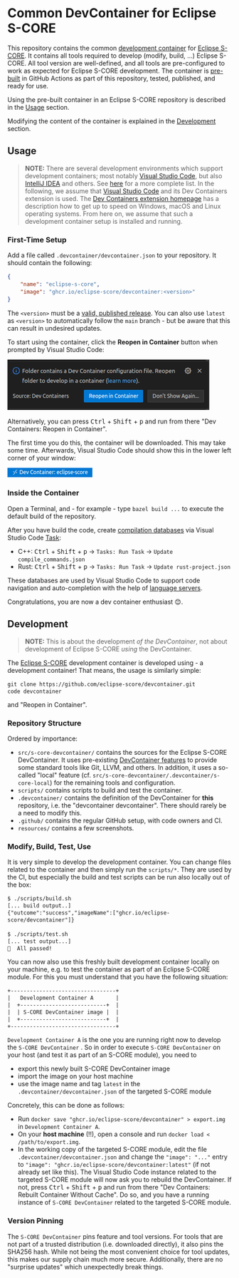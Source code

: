 # Common DevContainer for Eclipse S-CORE
This repository contains the common [development container](https://containers.dev) for [Eclipse S-CORE](https://github.com/eclipse-score).
It contains all tools required to develop (modify, build, ...) Eclipse S-CORE.
All tool version are well-defined, and all tools are pre-configured to work as expected for Eclipse S-CORE development.
The container is [pre-built](https://containers.dev/guide/prebuild) in GitHub Actions as part of this repository, tested, published, and ready for use.

Using the pre-built container in an Eclipse S-CORE repository is described in the [Usage](#usage) section.

Modifying the content of the container is explained in the [Development](#development) section.

## Usage

> **NOTE:** There are several development environments which support development containers; most notably [Visual Studio Code](https://code.visualstudio.com), but also [IntelliJ IDEA](https://www.jetbrains.com/idea) and others.
> See [here](https://containers.dev/supporting) for a more complete list.
> In the following, we assume that [Visual Studio Code](https://code.visualstudio.com) and its Dev Containers extension is used.
The [Dev Containers extension homepage](https://marketplace.visualstudio.com/items?itemName=ms-vscode-remote.remote-containers) has a description how to get up to speed on Windows, macOS and Linux operating systems.
From here on, we assume that such a development container setup is installed and running.

### First-Time Setup

Add a file called `.devcontainer/devcontainer.json` to your repository.
It should contain the following:

````json
{
    "name": "eclipse-s-core",
    "image": "ghcr.io/eclipse-score/devcontainer:<version>"
}
````

The `<version>` must be a [valid, published release](https://github.com/eclipse-score/devcontainer/tags).
You can also use `latest` as `<version>` to automatically follow the `main` branch - but be aware that this can result in undesired updates.

To start using the container, click the **Reopen in Container** button when prompted by Visual Studio Code:

![Reopen in Container](resources/reopen_in_container.png)

Alternatively, you can press <kbd>Ctrl</kbd> + <kbd>Shift</kbd> + <kbd>p</kbd> and run from there "Dev Containers: Reopen in Container".

The first time you do this, the container will be downloaded.
This may take some time.
Afterwards, Visual Studio Code should show this in the lower left corner of your window:

![Dev container success](resources/devcontainer_success.png)

### Inside the Container

Open a Terminal, and - for example - type `bazel build ...` to execute the default build of the repository.

After you have build the code, create [compilation databases](https://clang.llvm.org/docs/JSONCompilationDatabase.html) via Visual Studio Code [Task](https://code.visualstudio.com/docs/debugtest/tasks):

- C++: <kbd>Ctrl</kbd> + <kbd>Shift</kbd> + <kbd>p</kbd> -> `Tasks: Run Task` -> `Update compile_commands.json`
- Rust: <kbd>Ctrl</kbd> + <kbd>Shift</kbd> + <kbd>p</kbd> -> `Tasks: Run Task` -> `Update rust-project.json`

These databases are used by Visual Studio Code to support code navigation and auto-completion with the help of [language servers](https://microsoft.github.io/language-server-protocol/).

Congratulations, you are now a dev container enthusiast 😊.

## Development

> **NOTE:** This is about the development *of the DevContainer*, not about development of Eclipse S-CORE *using* the DevContainer.

The [Eclipse S-CORE](https://github.com/eclipse-score) development container is developed using - a development container!
That means, the usage is similarly simple:

````
git clone https://github.com/eclipse-score/devcontainer.git
code devcontainer
````
and "Reopen in Container".

### Repository Structure
Ordered by importance:

* `src/s-core-devcontainer/` contains the sources for the Eclipse S-CORE DevContainer.
It uses pre-existing [DevContainer features](https://containers.dev/implementors/features/) to provide some standard tools like Git, LLVM, and others.
In addition, it uses a so-called "local" feature (cf. `src/s-core-devcontainer/.devcontainer/s-core-local`) for the remaining tools and configuration.
* `scripts/` contains scripts to build and test the container.
* `.devcontainer/` contains the definition of the DevContainer for **this** repository, i.e. the "devcontainer devcontainer".
There should rarely be a need to modify this.
* `.github/` contains the regular GitHub setup, with code owners and CI.
* `resources/` contains a few screenshots.

### Modify, Build, Test, Use

It is very simple to develop the development container.
You can change files related to the container and then simply run the `scripts/*`.
They are used by the CI, but especially the build and test scripts can be run also locally out of the box:
````console
$ ./scripts/build.sh
[... build output..]
{"outcome":"success","imageName":["ghcr.io/eclipse-score/devcontainer"]}

$ ./scripts/test.sh
[... test output...]
💯  All passed!
````
You can now also use this freshly built development container locally on your machine, e.g. to test the container as part of an Eclipse S-CORE module.
For this you must understand that you have the following situation:
```
+---------------------------------+
|   Development Container A       |
|  +---------------------------+  |
|  | S-CORE DevContainer image |  |
|  +---------------------------+  |
+---------------------------------+
```
`Development Container A` is the one you are running right now to develop the `S-CORE DevContainer` .
So in order to execute `S-CORE DevContainer` on your host (and test it as part of an S-CORE module), you need to

* export this newly built S-CORE DevContainer image
* import the image on your host machine
* use the image name and tag `latest` in the `.devcontainer/devcontainer.json` of the targeted S-CORE module

Concretely, this can be done as follows:

* Run `docker save "ghcr.io/eclipse-score/devcontainer" > export.img` in `Development Container A`.
* On your **host machine** (!!), open a console and run `docker load < /path/to/export.img`.
* In the working copy of the targeted S-CORE module, edit the file `.devcontainer/devcontainer.json` and change the `"image": "..."` entry to `"image": "ghcr.io/eclipse-score/devcontainer:latest"` (if not already set like this).
The Visual Studio Code instance related to the targeted S-CORE module will now ask you to rebuild the DevContainer.
If not, press <kbd>Ctrl</kbd> + <kbd>Shift</kbd> + <kbd>p</kbd> and run from there "Dev Containers: Rebuilt Container Without Cache".
Do so, and you have a running instance of `S-CORE DevContainer` related to the targeted S-CORE module.

### Version Pinning

The `S-CORE DevContainer` pins feature and tool versions.
For tools that are not part of a trusted distribution (i.e. downloaded directly), it also pins the SHA256 hash.
While not being the most convenient choice for tool updates, this makes our supply chain much more secure.
Additionally, there are no "surprise updates" which unexpectedly break things.
